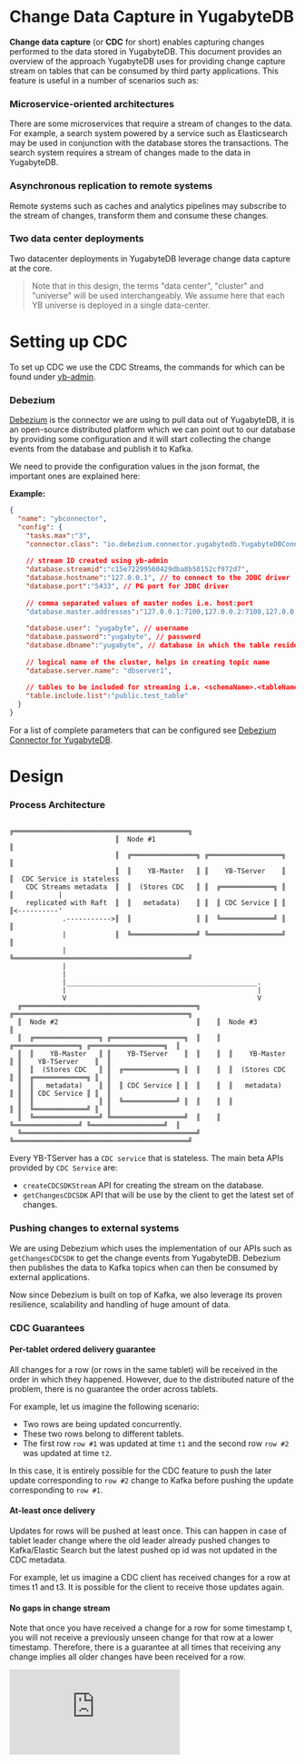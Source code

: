 # Change Data Capture in YugabyteDB

**Change data capture** (or **CDC** for short) enables capturing changes performed to the data stored in YugabyteDB. This document provides an overview of the approach YugabyteDB uses for providing change capture stream on tables that can be consumed by third party applications. This feature is useful in a number of scenarios such as:

### Microservice-oriented architectures

There are some microservices that require a stream of changes to the data. For example, a search system powered by a service such as Elasticsearch may be used in conjunction with the database stores the transactions. The search system requires a stream of changes made to the data in YugabyteDB. 

### Asynchronous replication to remote systems

Remote systems such as caches and analytics pipelines may subscribe to the stream of changes, transform them and consume these changes.

### Two data center deployments

Two datacenter deployments in YugabyteDB leverage change data capture at the core.

> Note that in this design, the terms "data center", "cluster" and "universe" will be used interchangeably. We assume here that each YB universe is deployed in a single data-center.


# Setting up CDC
To set up CDC we use the CDC Streams, the commands for which can be found under [yb-admin](../../docs/content/latest/admin/yb-admin.md#change-data-capture-cdc-commands).
 
### Debezium
[Debezium](https://debezium.io/) is the connector we are using to pull data out of YugabyteDB, it is an open-source distributed platform which we can point out to our database by providing some configuration and it will start collecting the change events from the database and publish it to Kafka.

We need to provide the configuration values in the json format, the important ones are explained here:

**Example:**

```json
{
  "name": "ybconnector",
  "config": {
    "tasks.max":"3",
    "connector.class": "io.debezium.connector.yugabytedb.YugabyteDBConnector",
    
    // stream ID created using yb-admin
    "database.streamid":"c15e72299560429dba8b50152cf972d7",
    "database.hostname":"127.0.0.1", // to connect to the JDBC driver    
    "database.port":"5433", // PG port for JDBC driver
    
    // comma separated values of master nodes i.e. host:port
    "database.master.addresses":"127.0.0.1:7100,127.0.0.2:7100,127.0.0.3:7100", 
    
    "database.user": "yugabyte", // username
    "database.password":"yugabyte", // password
    "database.dbname":"yugabyte", // database in which the table resides
    
    // logical name of the cluster, helps in creating topic name
    "database.server.name": "dbserver1",
    
    // tables to be included for streaming i.e. <schemaName>.<tableName>
    "table.include.list":"public.test_table"
  }
}
```

For a list of complete parameters that can be configured see [Debezium Connector for YugabyteDB](../../docs/content/latest/integrations/cdc/debezium-for-cdc.md).
 
# Design

### Process Architecture


```
                          ╔═══════════════════════════════════════════╗
                          ║  Node #1                                  ║
                          ║  ╔════════════════╗ ╔══════════════════╗  ║
                          ║  ║    YB-Master   ║ ║    YB-TServer    ║  ║  CDC Service is stateless
    CDC Streams metadata  ║  ║  (Stores CDC   ║ ║  ╔═════════════╗ ║  ║           |
    replicated with Raft  ║  ║   metadata)    ║ ║  ║ CDC Service ║ ║  ║<----------'
             .----------->║  ║                ║ ║  ╚═════════════╝ ║  ║
             |            ║  ╚════════════════╝ ╚══════════════════╝  ║
             |            ╚═══════════════════════════════════════════╝
             |                 
             |
             |_______________________________________________.
             |                                               |
             V                                               V
  ╔═══════════════════════════════════════════╗    ╔═══════════════════════════════════════════╗
  ║  Node #2                                  ║    ║  Node #3                                  ║
  ║  ╔════════════════╗ ╔══════════════════╗  ║    ║  ╔════════════════╗ ╔══════════════════╗  ║
  ║  ║    YB-Master   ║ ║    YB-TServer    ║  ║    ║  ║    YB-Master   ║ ║    YB-TServer    ║  ║
  ║  ║  (Stores CDC   ║ ║  ╔═════════════╗ ║  ║    ║  ║  (Stores CDC   ║ ║  ╔═════════════╗ ║  ║
  ║  ║   metadata)    ║ ║  ║ CDC Service ║ ║  ║    ║  ║   metadata)    ║ ║  ║ CDC Service ║ ║  ║
  ║  ║                ║ ║  ╚═════════════╝ ║  ║    ║  ║                ║ ║  ╚═════════════╝ ║  ║
  ║  ╚════════════════╝ ╚══════════════════╝  ║    ║  ╚════════════════╝ ╚══════════════════╝  ║
  ╚═══════════════════════════════════════════╝    ╚═══════════════════════════════════════════╝

```

Every YB-TServer has a `CDC service` that is stateless. The main beta APIs provided by `CDC Service` are:
* `createCDCSDKStream` API for creating the stream on the database.
* `getChangesCDCSDK` API that will be use by the client to get the latest set of changes.

### Pushing changes to external systems
We are using Debezium which uses the implementation of our APIs such as `getChangesCDCSDK` to get the change events from YugabyteDB. Debezium then publishes the data to Kafka topics when can then be consumed by external applications.

Now since Debezium is built on top of Kafka, we also leverage its proven resilience, scalability and handling of huge amount of data.


### CDC Guarantees

#### Per-tablet ordered delivery guarantee
All changes for a row (or rows in the same tablet) will be received in the order in which they happened. However, due to the distributed nature of the problem, there is no guarantee the order across tablets.

For example, let us imagine the following scenario:
* Two rows are being updated concurrently.
* These two rows belong to different tablets.
* The first row `row #1` was updated at time `t1` and the second row `row #2` was updated at time `t2`.

In this case, it is entirely possible for the CDC feature to push the later update corresponding to `row #2` change to Kafka before pushing the update corresponding to `row #1`.

#### At-least once delivery
Updates for rows will be pushed at least once. This can happen in case of tablet leader change where the old leader already pushed changes to Kafka/Elastic Search but the latest pushed op id was not updated in the CDC metadata. 

For example, let us imagine a CDC client has received changes for a row at times t1 and t3. It is possible for the client to receive those updates again. 

#### No gaps in change stream
Note that once you have received a change for a row for some timestamp t, you will not receive a previously unseen change for that row at a lower timestamp. Therefore, there is a guarantee at all times that receiving any change implies all older changes have been received for a row.



[![Analytics](https://yugabyte.appspot.com/UA-104956980-4/architecture/design/docdb-change-data-capture.md?pixel&useReferer)](https://github.com/yugabyte/ga-beacon)

